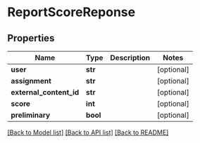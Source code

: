 # ReportScoreReponse

## Properties
Name | Type | Description | Notes
------------ | ------------- | ------------- | -------------
**user** | **str** |  | [optional] 
**assignment** | **str** |  | [optional] 
**external_content_id** | **str** |  | [optional] 
**score** | **int** |  | [optional] 
**preliminary** | **bool** |  | [optional] 

[[Back to Model list]](../README.md#documentation-for-models) [[Back to API list]](../README.md#documentation-for-api-endpoints) [[Back to README]](../README.md)


